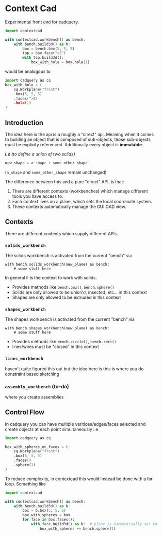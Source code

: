 # Context Cad

Experimental front end for cadquery.

```python
import contextcad

with contextcad.workbench() as bench:
    with bench.build3d() as b:
        box = bench.box(5, 5, 5)
        top = box.face(">Z")
        with top.build3d():
            box_with_hole = box.hole(1)
```

would be analogous to

```python
import cadquery as cq
box_with_hole = (
    cq.Workplane("front")
    .box(5, 5, 5)
    .faces(">Z)
    .hole(1)
)
```

## Introduction

The idea here is the api is a roughly a "direct" api. Meaning when it comes to building an object that is composed of sub-objects, those sub-objects must be explicity referenced. Additionally every object is **immutable**.

***i.e***  *(to define a union of two solids)*
```python
new_shape = a_shape + some_other_shape
```
(`a_shape` and `some_other_shape` remain unchanged)

The difference between this and a pure "direct" API, is that:
1. There are different contexts (workbenches) which manage different tools you have access to.
2. Each context lives on a plane, which sets the local coordinate system.
3. These contexts automatically manage the GUI CAD view.


## Contexts

There are different contexts which supply different APIs.

### `solids_workbench`
The solids workbench is activated from the current "bench" via 
```
with bench.solids_workbench(new_plane) as bench:
    # some stuff here
```

In general it is the context to work with solids.

* Provides methods like `bench.box()`, `bench.sphere()`
* Solids are only allowed to be union'd, insected, etc... in this context
* Shapes are only allowed to be extruded in this context
### `shapes_workbench`

The shapes workbench is activated from the current "bench" via

```
with bench.shapes_workbench(new_plane) as bench:
    # some stuff here
```

* Provides methods like `bench.circle()`, `bench.rect()`
* lines/wires must be "closed" in this context
### `lines_workbench`
haven't quite figured this out but the idea here is this is where you do constraint based sketching

### `assembly_workbench` (to-do)
where you create assemblies

## Control Flow
In cadquery you can have multiple veritices/edges/faces selected and create objects at each point simultaneously
i.e
```python
import cadquery as cq

box_with_spheres_on_faces = (
    cq.Workplane("front")
    .box(5, 5, 5)
    .faces()
    .sphere(1)
)
```

To reduce complexity, in contextcad this would instead be done with a for loop. Something like
```python
import contextcad

with contextcad.workbench() as bench:
    with bench.build3d() as b:
        box = b.box(5, 5, 5)
        box_with_spheres = box
        for face in box.faces():
            with face.build3d() as b:  # plane is automatically set to the face's plane
                box_with_spheres += bench.sphere(1)
```
